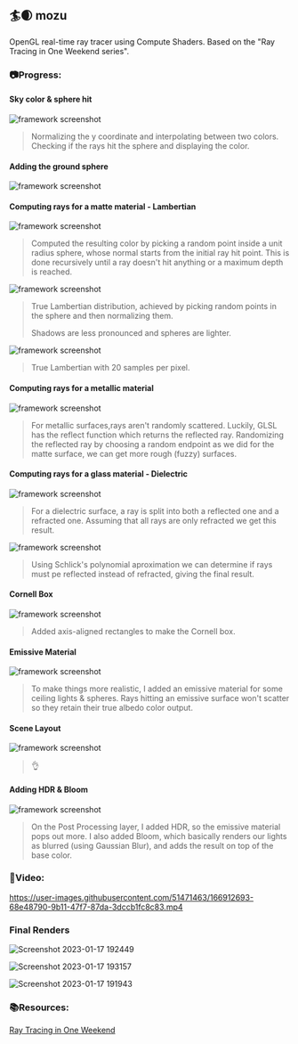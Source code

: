 
## 🏄🌒 mozu

OpenGL real-time ray tracer using Compute Shaders. Based on the "Ray Tracing in One Weekend series".

### 📷Progress:

#### Sky color & sphere hit

![framework screenshot](mozu/screens/1.png "First trial")
> Normalizing the y coordinate and interpolating between two colors. Checking if the rays hit the sphere and displaying the color.

#### Adding the ground sphere

![framework screenshot](mozu/screens/2.png "Ground sphere & coloring both using the normals")

#### Computing rays for a matte material - Lambertian
![framework screenshot](mozu/screens/3-unit-sph.png "Lambertian scattering")
> Computed the resulting color by picking a random point inside a unit radius sphere, whose normal starts from the initial ray hit point. This is done recursively until a ray doesn't hit anything or a maximum depth is reached.

![framework screenshot](mozu/screens/3-unit-vec.png "Lambertian scattering w/ unit vector method")
> True Lambertian distribution, achieved by picking random points in the sphere and then normalizing them.
> 
> Shadows are less pronounced and spheres are lighter.

![framework screenshot](mozu/screens/3-20samples.png "Lambertian scattering w/ unit vector method and 20 samples")
> True Lambertian with 20 samples per pixel.
#### Computing rays for a metallic material 
![framework screenshot](mozu/screens/4.png "Scattering for two metallic materials with roughness 0.8 & 0.3")
> For metallic surfaces,rays aren't randomly scattered. Luckily, GLSL has the reflect function which returns the reflected ray. Randomizing the reflected ray by choosing a random endpoint as we did for the matte surface, we can get more rough (fuzzy) surfaces.

#### Computing rays for a glass material - Dielectric
![framework screenshot](mozu/screens/5.png "Refraction on a dielectric surface")
>For a dielectric surface, a ray is split into both a reflected one and a refracted one. Assuming that all rays are only refracted we get this result.

![framework screenshot](mozu/screens/6.png "Refraction & reflection on a dielectric surface")
>Using Schlick's polynomial aproximation we can determine if rays must pe reflected instead of refracted, giving the final result.

#### Cornell Box
![framework screenshot](mozu/screens/7.png "Cornell box")
>Added axis-aligned rectangles to make the Cornell box.

#### Emissive Material

![framework screenshot](mozu/screens/8.png "Emissive Materials")
>To make things more realistic, I added an emissive material for some ceiling lights & spheres. Rays hitting an emissive surface won't scatter so they retain their true albedo color output.

#### Scene Layout
![framework screenshot](mozu/screens/9.png "Scene Layout")
>👌

#### Adding HDR & Bloom
![framework screenshot](mozu/screens/10.png "Post Processing Result")
> On the Post Processing layer, I added HDR, so the emissive material pops out more. I also added Bloom, which basically renders our lights as blurred (using Gaussian Blur), and adds the result on top of the base color.

### 🎥Video:

https://user-images.githubusercontent.com/51471463/166912693-68e48790-9b11-47f7-87da-3dccb1fc8c83.mp4

### Final Renders

![Screenshot 2023-01-17 192449](https://user-images.githubusercontent.com/51471463/212982600-8c67b247-cc3d-474b-a999-d74879d1edbc.png)

![Screenshot 2023-01-17 193157](https://user-images.githubusercontent.com/51471463/212982639-bc29bab3-2c88-4e45-8581-a3da4c36a5b2.png)

![Screenshot 2023-01-17 191943](https://user-images.githubusercontent.com/51471463/212982688-35bc00e8-6d85-4690-8f39-e46756f284ea.png)

### 📚Resources:

[Ray Tracing in One Weekend](https://raytracing.github.io/)
